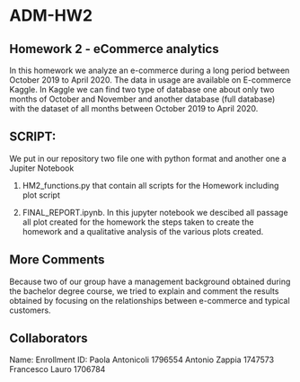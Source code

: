 # ADM-HW2

## Homework 2 - eCommerce analytics

In this homework we analyze an e-commerce during a long period between October 2019 to April 2020. The data in usage are available on E-commerce Kaggle. In Kaggle we can find two type of database one about only two months of October and November and another database (full database) with the dataset of all months between October 2019 to April 2020.

## SCRIPT:
We put in our repository two file one with python format and another one a Jupiter Notebook

1. HM2_functions.py that contain all scripts for the Homework including plot script

2. FINAL_REPORT.ipynb. In this jupyter notebook we descibed all passage all plot created for the homework the steps taken to create the homework and a qualitative analysis of the various plots created. 

## More Comments
Because two of our group have a management background obtained during the bachelor degree course, we tried to explain and comment the results obtained by focusing on the relationships between e-commerce and typical customers.

## Collaborators
Name:                 Enrollment ID:
Paola Antonicoli      1796554
Antonio Zappia        1747573
Francesco Lauro       1706784
